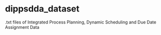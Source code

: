 # dippsdda_dataset
.txt files of Integrated Process Planning, Dynamic Scheduling and Due Date Assignment Data
